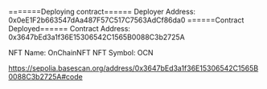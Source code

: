 =======Deploying contract======
Deployer Address:  0x0eE1F2b663547dAa487F57C517C7563AdCf86da0
======Contract Deployed======
Contract Address:  0x3647bEd3a1f36E15306542C1565B0088C3b2725A

NFT Name: OnChainNFT
NFT Symbol: OCN



https://sepolia.basescan.org/address/0x3647bEd3a1f36E15306542C1565B0088C3b2725A#code
